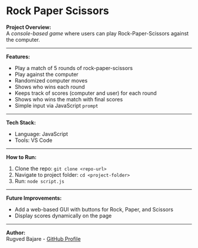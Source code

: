 # Rock Paper Scissors

**Project Overview:**  
A *console-based game* where users can play Rock-Paper-Scissors against the computer.

---

**Features:**  
- Play a match of 5 rounds of rock-paper-scissors
- Play against the computer  
- Randomized computer moves  
- Shows who wins each round
- Keeps track of scores (computer and user) for each round
-  Shows who wins the match with final scores
- Simple input via JavaScript `prompt`

---

**Tech Stack:**  
- Language: JavaScript  
- Tools: VS Code 

---

**How to Run:**  
1. Clone the repo: `git clone <repo-url>`  
2. Navigate to project folder: `cd <project-folder>`  
3. Run: `node script.js`  

---

**Future Improvements:**  
- Add a web-based GUI with buttons for Rock, Paper, and Scissors  
- Display scores dynamically on the page  

---

**Author:**  
Rugved Bajare - [GitHub Profile](https://github.com/rugved1218)


